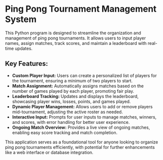 # Ping Pong Tournament Management System

This Python program is designed to streamline the organization and management of ping pong tournaments. It allows users to input player names, assign matches, track scores, and maintain a leaderboard with real-time updates.

## Key Features:

- **Custom Player Input:** Users can create a personalized list of players for the tournament, ensuring a minimum of two players to start.
- **Match Assignment:** Automatically assigns matches based on the number of games played by each player, promoting fair play.
- **Leaderboard Tracking:** Updates and displays the leaderboard, showcasing player wins, losses, points, and games played.
- **Dynamic Player Management:** Allows users to add or remove players mid-tournament, adjusting the active roster as needed.
- **Interactive Input:** Prompts for user inputs to manage matches, winners, and scores, with error handling for better user experience.
- **Ongoing Match Overview:** Provides a live view of ongoing matches, enabling easy score tracking and match completion.

This application serves as a foundational tool for anyone looking to organize ping pong tournaments efficiently, with potential for further enhancements like a web interface or database integration.
